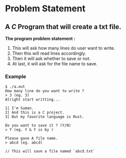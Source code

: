 # Problem Statement #
## A _C_ Program that will create a txt file. ##

**The program problem statement :**
1. This will ask how many lines do user want to write.
2. Then this will read lines accordingly.
3. Then it will ask whether to save or not.
4. At last, it will ask for the file name to save.


### Example
```text
$ ./a.out
How many line do you want to write ?
> 3 (eg. 3)
Alright start writting...

1| I'm Suman.
2| And this is a C project.
3| But my favorite language is Rust.

Do you want to save it ? (Y/N)
> Y (eg. Y & Y is by )

Please gave A file name.
> abcd (eg. abcd)

// This will save a file named `abcd.txt`
```
